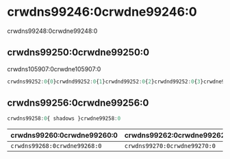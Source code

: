 # crwdns99246:0crwdne99246:0

<p class="description">crwdns99248:0crwdne99248:0</p>

## crwdns99250:0crwdne99250:0

crwdns105907:0crwdne105907:0

```jsx
crwdns99252:0{0}crwdnd99252:0{1}crwdnd99252:0{2}crwdnd99252:0{3}crwdne99252:0
```

## crwdns99256:0crwdne99256:0

```js
crwdns99258:0{ shadows }crwdne99258:0
```

| crwdns99260:0crwdne99260:0   | crwdns99262:0crwdne99262:0   | crwdns99264:0crwdne99264:0   | crwdns99266:0crwdne99266:0   |
|:---------------------------- |:---------------------------- |:---------------------------- |:---------------------------- |
| `crwdns99268:0crwdne99268:0` | `crwdns99270:0crwdne99270:0` | `crwdns99272:0crwdne99272:0` | `crwdns99274:0crwdne99274:0` |